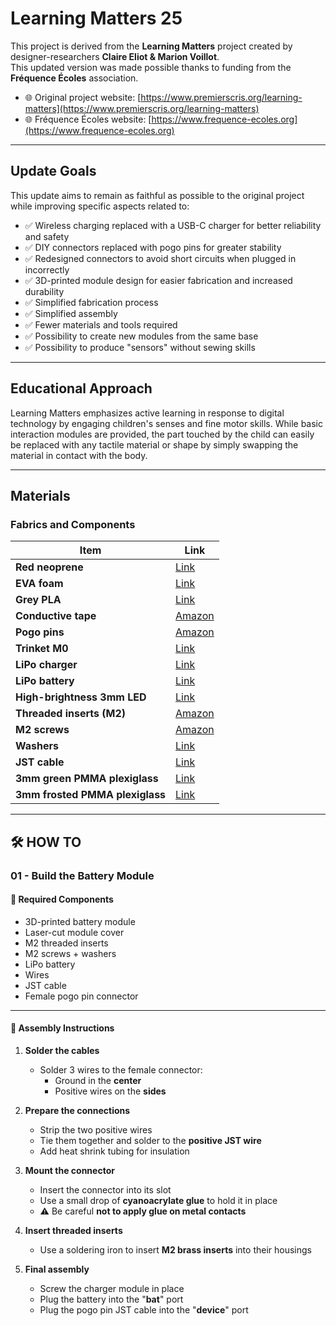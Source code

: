 # Learning Matters 25
This project is derived from the **Learning Matters** project created by designer-researchers **Claire Eliot & Marion Voillot**.  
This updated version was made possible thanks to funding from the **Fréquence Écoles** association.

- 🌐 Original project website: [https://www.premierscris.org/learning-matters](https://www.premierscris.org/learning-matters)  
- 🌐 Fréquence Écoles website: [https://www.frequence-ecoles.org](https://www.frequence-ecoles.org)

---

## Update Goals

This update aims to remain as faithful as possible to the original project while improving specific aspects related to:

- ✅ Wireless charging replaced with a USB-C charger for better reliability and safety  
- ✅ DIY connectors replaced with pogo pins for greater stability  
- ✅ Redesigned connectors to avoid short circuits when plugged in incorrectly  
- ✅ 3D-printed module design for easier fabrication and increased durability  
- ✅ Simplified fabrication process  
- ✅ Simplified assembly  
- ✅ Fewer materials and tools required  
- ✅ Possibility to create new modules from the same base  
- ✅ Possibility to produce "sensors" without sewing skills

---

## Educational Approach

Learning Matters emphasizes active learning in response to digital technology by engaging children's senses and fine motor skills.
While basic interaction modules are provided, the part touched by the child can easily be replaced with any tactile material or shape by simply swapping the material in contact with the body.

---

## Materials

### Fabrics and Components

| Item | Link |
|------|------|
| **Red neoprene**| [Link](https://etissus.com/fr/tissu-ouate-rembourrage-/11510-tissu-scuba-neoprene-rouge.html) |
| **EVA foam** | [Link](https://etissus.com/fr/mousse-caoutchouc-eva/2761-tissu-mousse-caoutchouc-bleu.html) |
| **Grey PLA** | [Link](https://www.3djake.fr/extrudr/pla-nx-2-gris) |
| **Conductive tape** | [Amazon](https://www.amazon.fr/dp/B0CQX3Y7LH) |
| **Pogo pins** | [Amazon](https://www.amazon.fr/dp/B09STS5YZX) |
| **Trinket M0** | [Link](https://www.gotronic.fr/art-module-trinket-m0-ada3500-27170.htm) |
| **LiPo charger** | [Link](https://www.gotronic.fr/art-chargeur-lipo-amigo-pro-pim612-38175.htm) |
| **LiPo battery** | [Link](https://www.gotronic.fr/art-accu-lipo-3-7-vcc-400-mah-pr502535-5812.htm) |
| **High-brightness 3mm LED** | [Link](https://www.gotronic.fr/art-led-3-mm-l3fwc1-35813.htm) |
| **Threaded inserts (M2)** | [Amazon](https://www.amazon.fr/dp/B088QJG676) |
| **M2 screws** | [Amazon](https://www.amazon.fr/gp/product/B01B1OD9UQ) |
| **Washers** | [Link](https://www.gotronic.fr/art-10-rondelles-plates-2mm-6561.htm) |
| **JST cable** | [Link](https://www.gotronic.fr/art-cordon-jst-ph-femelle-2-cts-jst2100-22583.htm) |
| **3mm green PMMA plexiglass** | [Link](https://plexiglasssurmesure.fr/produit/plaque-plexiglass-vert-opale-3mm/) |
| **3mm frosted PMMA plexiglass** | [Link](https://plexiglasssurmesure.fr/produit/plaque-plexiglass-givre-blanc-opale-3mm/) |

---

## 🛠️ HOW TO

### 01 - Build the Battery Module

#### 🧰 Required Components

- 3D-printed battery module  
- Laser-cut module cover  
- M2 threaded inserts  
- M2 screws + washers  
- LiPo battery  
- Wires  
- JST cable  
- Female pogo pin connector

---

#### 🔧 Assembly Instructions

1. **Solder the cables**  
   - Solder 3 wires to the female connector:  
     - Ground in the **center**  
     - Positive wires on the **sides**

2. **Prepare the connections**  
   - Strip the two positive wires  
   - Tie them together and solder to the **positive JST wire**  
   - Add heat shrink tubing for insulation

3. **Mount the connector**  
   - Insert the connector into its slot  
   - Use a small drop of **cyanoacrylate glue** to hold it in place  
   - ⚠️ Be careful **not to apply glue on metal contacts**

4. **Insert threaded inserts**  
   - Use a soldering iron to insert **M2 brass inserts** into their housings

5. **Final assembly**  
   - Screw the charger module in place  
   - Plug the battery into the "**bat**" port  
   - Plug the pogo pin JST cable into the "**device**" port

